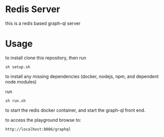 # Redis Server
this is a redis based graph-ql server

# Usage
to install clone this repository, then run

```sh setup.sh```

to install any missing dependencies (docker, nodejs, npm, and dependent node modules)

run

```sh run.sh```

to start the redis docker container, and start the graph-ql front end.  

to access the playground browse to: 

```http://localhost:8086/graphql```